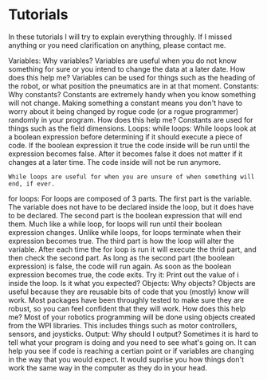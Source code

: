 # Tutorials

In these tutorials I will try to explain everything throughly. If I missed anything or you need clarification on anything, please contact me.

Variables:
  Why variables?
    Variables are useful when you do not know something for sure or you intend to change the data at a later date. 
  How does this help me?
    Variables can be used for things such as the heading of the robot, or what position the pneumatics are in at that moment.
Constants:
  Why constants?
    Constants are extremely handy when you know something will not change. Making something a constant means you don't have to worry about it
    being changed by rogue code (or a rogue programmer) randomly in your program.
  How does this help me?
    Constants are used for things such as the field dimensions.
Loops:
  while loops:
    While loops look at a boolean expression before determining if it should execute a piece of code. If the boolean expression it true
    the code inside will be run until the expression becomes false. After it becomes false it does not matter if it changes at a later time.
    The code inside will not be run anymore.
    
    While loops are useful for when you are unsure of when something will end, if ever.
  for loops:
    For loops are composed of 3 parts. The first part is the variable. The variable does not have to be declared inside the loop, but it does
    have to be declared. The second part is the boolean expression that will end them. Much like a while loop, for loops will run until their 
    boolean expression changes. Unlike while loops, for loops terminate when their expression becomes true. The third part is how the loop will
    alter the variable. After each time the for loop is run it will execute the thrid part, and then check the second part. As long as the second
    part (the boolean expression) is false, the code will run again. As soon as the boolean expression becomes true, the code exits.
      Try it: Print out the value of i inside the loop. Is it what you expected?
Objects:
  Why objects?
    Objects are useful because they are reusable bits of code that you (mostly) know will work. Most packages have been throughly tested
    to make sure they are robust, so you can feel confident that they will work. 
  How does this help me?
    Most of your robotics programming will be done using objects created from the WPI libraries. This includes things such as motor controllers,
    sensors, and joysticks.
Output:
  Why should I output?
    Sometimes it is hard to tell what your program is doing and you need to see what's going on. It can help you see if code is reaching
    a certian point or if variables are changing in the way that you would expect. It would suprise you how things don't work the same way in the 
    computer as they do in your head.

